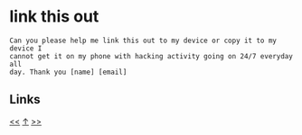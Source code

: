 # link this out

    Can you please help me link this out to my device or copy it to my device I
    cannot get it on my phone with hacking activity going on 24/7 everyday all
    day. Thank you [name] [email]
## Links

[<<](2020-02-15.md) [↑](../) [>>](2020-03-21.md)
